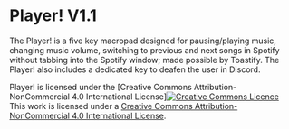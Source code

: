 # Player! V1.1

The Player! is a five key macropad designed for pausing/playing music, changing music volume, switching to previous and next songs in Spotify without tabbing into the Spotify window; made possible by Toastify. The Player! also includes a dedicated key to deafen the user in Discord.

Player! is licensed under the [Creative Commons Attribution-NonCommercial 4.0 International License]<a rel="license" href="http://creativecommons.org/licenses/by-nc/4.0/"><img alt="Creative Commons Licence" style="border-width:0" src="https://i.creativecommons.org/l/by-nc/4.0/88x31.png" /></a><br />This work is licensed under a <a rel="license" href="http://creativecommons.org/licenses/by-nc/4.0/">Creative Commons Attribution-NonCommercial 4.0 International License</a>.